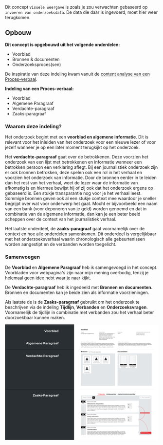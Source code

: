 


Dit concept `Visuele weergave` is zoals je zou verwachten gebaseerd op `invoeren van onderzoeksdata`. De data die daar is ingevoerd, moet hier weer terugkomen.

## Opbouw

__Dit concept is opgebouwd uit het volgende onderdelen:__
* Voorblad
* Bronnen & documenten
* Onderzoeksproces(sen)


De inspiratie van deze indeling kwam vanuit de [content analyse van een Proces-verbaal](https://jorik.gitbook.io/project-blauwdruk/research_methods/analyse_content/proces-verbaal).

__Indeling van een Proces-verbaal:__
* Voorblad
* Algemene Paragraaf
* Verdachte-paragraaf
* Zaaks-paragraaf


### Waarom deze indeling?
Het onderzoek begint met een __voorblad en algemene informatie__. Dit is relevant voor het inleiden van het onderzoek voor een nieuwe lezer of voor jezelf wanneer je op een later moment terugkijkt op het onderzoek. 

Het __verdachte-paragraaf__ gaat over de betrokkenen. Deze voorzien het onderzoek van een lijst met betrokkenen en informatie wanneer een betrokken persoon een verklaring aflegt. Bij een journalistiek onderzoek zijn er ook bronnen betrokken, deze spelen ook een rol in het verhaal en voorzien het onderzoek van informatie. Door de bronnen eerder in te leiden dan het rest van het verhaal, weet de lezer waar de informatie van afkomstig is en hiermee bewijst hij of zij ook dat het onderzoek ergens op gebaseerd is. Een stukje transparantie nog voor je het verhaal leest. Sommige bronnen geven ook al een stukje context mee waardoor je sneller begrijpt over wat voor onderwerp het gaat. Mocht er bijvoorbeeld een naam van een bank (voor deponeren van je geld) worden genoemd en dat in combinatie van de algemene informatie, dan kan je een beter beeld scheppen over de context van het journalistiek verhaal.

Het laatste onderdeel, de __zaaks-paragraaf__ gaat voornamelijk over de context en hoe alle onderdelen samenkomen. Dit onderdeel is vergelijkbaar met het onderzoeksverhaal waarin chronologisch alle gebeurtenissen worden aangestipt en de verbanden worden toegelicht.


### Samenvoegen

De __Voorblad__ en __Algemene Paragraaf__ heb ik samengevoegd in het concept. Voorbladen voor webpagina's zijn naar mijn mening overbodig, tenzij je helemaal geen idee hebt waar je naar kijkt.


De __Verdachte-paragraaf__ heb ik ingedeeld met __Bronnen en documenten__. Bronnen en documenten kan je beide zien als informatie voorzieningen.

Als laatste de is de __Zaaks-paragraaf__ gebruikt om het onderzoek te beschrijven via de indeling __Tijdlijn__, __Verbanden__ en __Onderzoeksvragen__. Voornamelijk de tijdlijn in combinatie met verbanden zou het verhaal beter doorzoekbaar kunnen maken.


![Indeling](content/indeling.png)












